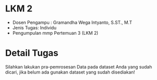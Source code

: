 # LKM 2
- Dosen Pengampu : Gramandha Wega Intyanto, S.ST., M.T
- Jenis Tugas: Individu
- Pengumpulan mmp Pertemuan 3 (LKM 2)

# Detail Tugas
Silahkan lakukan pra-pemrosesan Data pada dataset Anda yang sudah dicari, jika belum ada gunakan dataset yang sudah disediakan!

